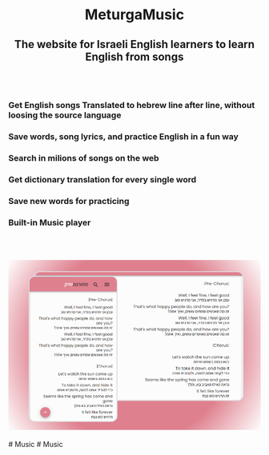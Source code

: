 <!-- markdownlint-disable-next-line -->

<h1 align="center">MeturgaMusic</h1>
<h2 align="center"> The website for Israeli English learners to learn English from songs </h2>
<br>
<br>
   
 ### Get English songs Translated to hebrew line after line, without loosing the source language
 ### Save words, song lyrics, and practice English in a fun way

 ### Search in milions of songs on the web
 ### Get dictionary translation for every single word
 ### Save new words for practicing
 ### Built-in Music player
 <br>
 <br>

 ![Screenshot 1](./src/assets/screenshots/combined-shot-pinkBg.png)
 <br>
 <br>#   M u s i c 
 
 #   M u s i c 
 
 